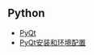 ## Python


- [PyQt](https://github.com/believeszw/CS-Notes/blob/master/notes/语言/Python/PyQt.md)
- [PyQt安装和环境配置](https://github.com/believeszw/CS-Notes/blob/master/notes/语言/Python/PyQt安装和环境配置.md)
